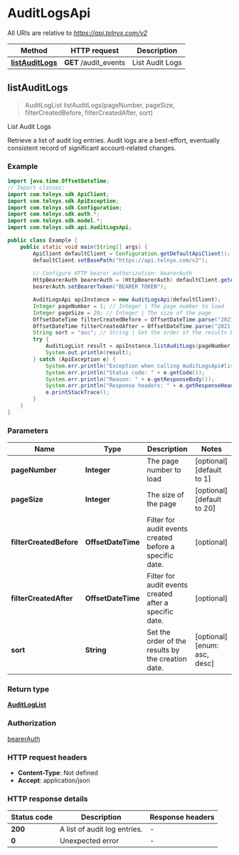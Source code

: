 # AuditLogsApi

All URIs are relative to *https://api.telnyx.com/v2*

Method | HTTP request | Description
------------- | ------------- | -------------
[**listAuditLogs**](AuditLogsApi.md#listAuditLogs) | **GET** /audit_events | List Audit Logs



## listAuditLogs

> AuditLogList listAuditLogs(pageNumber, pageSize, filterCreatedBefore, filterCreatedAfter, sort)

List Audit Logs

Retrieve a list of audit log entries. Audit logs are a best-effort, eventually consistent record of significant account-related changes.

### Example

```java
import java.time.OffsetDateTime;
// Import classes:
import com.telnyx.sdk.ApiClient;
import com.telnyx.sdk.ApiException;
import com.telnyx.sdk.Configuration;
import com.telnyx.sdk.auth.*;
import com.telnyx.sdk.model.*;
import com.telnyx.sdk.api.AuditLogsApi;

public class Example {
    public static void main(String[] args) {
        ApiClient defaultClient = Configuration.getDefaultApiClient();
        defaultClient.setBasePath("https://api.telnyx.com/v2");
        
        // Configure HTTP bearer authorization: bearerAuth
        HttpBearerAuth bearerAuth = (HttpBearerAuth) defaultClient.getAuthentication("bearerAuth");
        bearerAuth.setBearerToken("BEARER TOKEN");

        AuditLogsApi apiInstance = new AuditLogsApi(defaultClient);
        Integer pageNumber = 1; // Integer | The page number to load
        Integer pageSize = 20; // Integer | The size of the page
        OffsetDateTime filterCreatedBefore = OffsetDateTime.parse("2021-01-01T00:00Z"); // OffsetDateTime | Filter for audit events created before a specific date.
        OffsetDateTime filterCreatedAfter = OffsetDateTime.parse("2021-01-01T00:00Z"); // OffsetDateTime | Filter for audit events created after a specific date.
        String sort = "asc"; // String | Set the order of the results by the creation date.
        try {
            AuditLogList result = apiInstance.listAuditLogs(pageNumber, pageSize, filterCreatedBefore, filterCreatedAfter, sort);
            System.out.println(result);
        } catch (ApiException e) {
            System.err.println("Exception when calling AuditLogsApi#listAuditLogs");
            System.err.println("Status code: " + e.getCode());
            System.err.println("Reason: " + e.getResponseBody());
            System.err.println("Response headers: " + e.getResponseHeaders());
            e.printStackTrace();
        }
    }
}
```

### Parameters


Name | Type | Description  | Notes
------------- | ------------- | ------------- | -------------
 **pageNumber** | **Integer**| The page number to load | [optional] [default to 1]
 **pageSize** | **Integer**| The size of the page | [optional] [default to 20]
 **filterCreatedBefore** | **OffsetDateTime**| Filter for audit events created before a specific date. | [optional]
 **filterCreatedAfter** | **OffsetDateTime**| Filter for audit events created after a specific date. | [optional]
 **sort** | **String**| Set the order of the results by the creation date. | [optional] [enum: asc, desc]

### Return type

[**AuditLogList**](AuditLogList.md)

### Authorization

[bearerAuth](../README.md#bearerAuth)

### HTTP request headers

- **Content-Type**: Not defined
- **Accept**: application/json

### HTTP response details
| Status code | Description | Response headers |
|-------------|-------------|------------------|
| **200** | A list of audit log entries. |  -  |
| **0** | Unexpected error |  -  |


